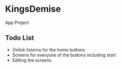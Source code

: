 # KingsDemise
App Project
## Todo List
* Onlick listerns for the home buttons
* Screens for everyone of the buttons including start
* Editing the screens

